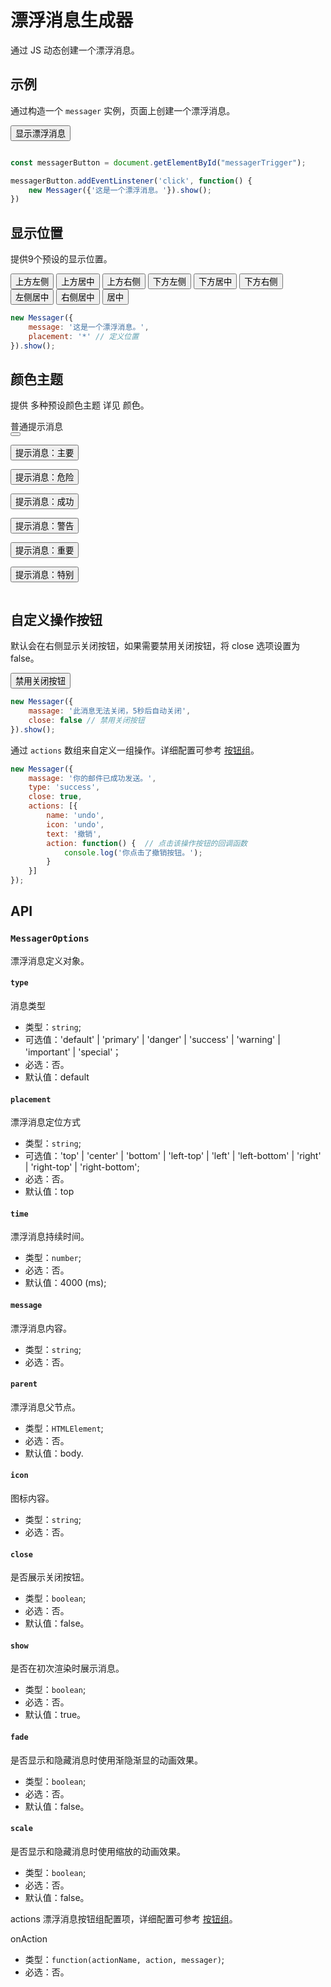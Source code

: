 # 漂浮消息生成器

通过 JS 动态创建一个漂浮消息。

## 示例

通过构造一个 `messager` 实例，页面上创建一个漂浮消息。

<example>
<button id="messagerTrigger">显示漂浮消息</button>
</example>

```js

const messagerButton = document.getElementById("messagerTrigger");

messagerButton.addEventLinstener('click', function() {
    new Messager({'这是一个漂浮消息。'}).show();
})

```

## 显示位置

提供9个预设的显示位置。

<example>
    <button class="btn top-start">上方左侧</button>
    <button class="btn top">上方居中</button>
    <button class="btn top-end">上方右侧</button>
    <button class="btn bottom-start">下方左侧</button>
    <button class="btn bottom">下方居中</button>
    <button class="btn bottom-end">下方右侧</button>
    <button class="btn left">左侧居中</button>
    <button class="btn right">右侧居中</button>
    <button class="btn center">居中</button>
</example>

```js
new Messager({
    message: '这是一个漂浮消息。',
    placement: '*' // 定义位置
}).show();
```

## 颜色主题

提供 多种预设颜色主题 详见 颜色。

<example>
    <div class="w-40 py-2">
        <div class="messager-default messager">
            <div class="messager-content">
                普通提示消息
            </div>
            <div class="messager-actions btn-group">
                <button type="btn" class="btn messager-default border-0">
                    <i class="icon icon-times"></i>
                </button>
            </div>
        </div>
    </div>
    <!-- <p><button type="button" class="btn messager">普通提示消息</button></p> -->
    <p><button type="button" class="btn messager primary">提示消息：主要</button></p>
    <p><button type="button" class="btn messager danger">提示消息：危险</button></p>
    <p><button type="button" class="btn messager success">提示消息：成功</button></p>
    <p><button type="button" class="btn messager warning">提示消息：警告</button></p>
    <p><button type="button" class="btn messager important">提示消息：重要</button></p>
    <p><button type="button" class="btn messager special">提示消息：特别</button></p>
</example>

```js

```

## 自定义操作按钮

默认会在右侧显示关闭按钮，如果需要禁用关闭按钮，将 close 选项设置为 false。

<example>
    <button class="btn primary"> 禁用关闭按钮 </button>
</example>

```js
new Messager({
    massage: '此消息无法关闭，5秒后自动关闭',
    close: false // 禁用关闭按钮
}).show();
```

通过 `actions` 数组来自定义一组操作。详细配置可参考 [按钮组](/lib/components/btn-group/index.html)。


```js
new Messager({
    massage: '你的邮件已成功发送。',
    type: 'success',
    close: true,
    actions: [{
        name: 'undo',
        icon: 'undo',
        text: '撤销',
        action: function() {  // 点击该操作按钮的回调函数
            console.log('你点击了撤销按钮。');
        }
    }]
});
```

## API

### `MessagerOptions`

漂浮消息定义对象。

#### `type`

消息类型

* 类型：`string`;
* 可选值：'default' | 'primary' | 'danger' | 'success' | 'warning' | 'important' | 'special'；
* 必选：否。
* 默认值：default

#### `placement`

漂浮消息定位方式

* 类型：`string`;
* 可选值：'top' | 'center' | 'bottom' | 'left-top' | 'left' | 'left-bottom' | 'right' | 'right-top' | 'right-bottom';
* 必选：否。
* 默认值：top

#### `time`

漂浮消息持续时间。

* 类型：`number`;
* 必选：否。
* 默认值：4000 (ms);

#### `message`

漂浮消息内容。

* 类型：`string`;
* 必选：否。

#### `parent`

漂浮消息父节点。

* 类型：`HTMLElement`;
* 必选：否。
* 默认值：body.

#### `icon`

图标内容。

* 类型：`string`;
* 必选：否。

#### `close`

是否展示关闭按钮。

* 类型：`boolean`;
* 必选：否。
* 默认值：false。

#### `show`

是否在初次渲染时展示消息。

* 类型：`boolean`;
* 必选：否。
* 默认值：true。

#### `fade`

是否显示和隐藏消息时使用渐隐渐显的动画效果。

* 类型：`boolean`;
* 必选：否。
* 默认值：false。

#### `scale`

是否显示和隐藏消息时使用缩放的动画效果。

* 类型：`boolean`;
* 必选：否。
* 默认值：false。

actions
漂浮消息按钮组配置项，详细配置可参考 [按钮组](/lib/components/btn-group/index.html)。

onAction

* 类型：`function(actionName, action, messager)`;
* 必选：否。